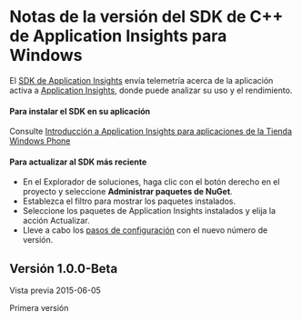 <properties 
	pageTitle="Notas de la versión del SDK de C++ de Application Insights" 
	description="Las actualizaciones más recientes." 
	services="application-insights" 
    documentationCenter=""
	authors="alancameronwills" 
	manager="ronmart"/>
<tags 
	ms.service="application-insights" 
	ms.workload="tbd" 
	ms.tgt_pltfrm="ibiza" 
	ms.devlang="na" 
	ms.topic="article" 
	ms.date="05/06/2015" 
	ms.author="awills"/>
 
# Notas de la versión del SDK de C++ de Application Insights para Windows

El [SDK de Application Insights](app-insights-windows-cpp.md) envía telemetría acerca de la aplicación activa a [Application Insights](http://azure.microsoft.com/services/application-insights/), donde puede analizar su uso y el rendimiento.


#### Para instalar el SDK en su aplicación

Consulte [Introducción a Application Insights para aplicaciones de la Tienda Windows Phone](app-insights-windows-cpp.md)

#### Para actualizar al SDK más reciente 

* En el Explorador de soluciones, haga clic con el botón derecho en el proyecto y seleccione **Administrar paquetes de NuGet**.
* Establezca el filtro para mostrar los paquetes instalados. 
* Seleccione los paquetes de Application Insights instalados y elija la acción Actualizar.
* Lleve a cabo los [pasos de configuración](app-insights-windows-cpp.md) con el nuevo número de versión.

## Versión 1.0.0-Beta 

Vista previa 2015-06-05

Primera versión
 

<!---HONumber=August15_HO6-->